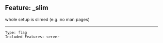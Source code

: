 ## Feature: _slim

<website-feature> whole setup is slimed (e.g. no man pages) </website-feature>

---

	Type: flag
	Included Features: server

#
